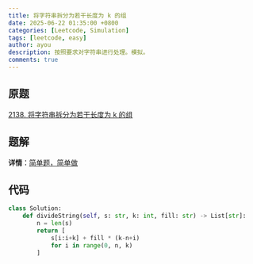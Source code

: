 ```yaml
---
title: 将字符串拆分为若干长度为 k 的组
date: 2025-06-22 01:35:00 +0800
categories: [Leetcode, Simulation]
tags: [leetcode, easy]
author: ayou
description: 按照要求对字符串进行处理。模拟。
comments: true
---
```


## 原题
[2138. 将字符串拆分为若干长度为 k 的组](https://leetcode.cn/problems/divide-a-string-into-groups-of-size-k/)

## 题解
**详情**：[简单题，简单做](https://leetcode.cn/problems/divide-a-string-into-groups-of-size-k/solutions/1213950/go-mo-ni-by-endlesscheng-tv8c)

## 代码
```python
class Solution:
    def divideString(self, s: str, k: int, fill: str) -> List[str]:
        n = len(s)
        return [
            s[i:i+k] + fill * (k-n+i)
            for i in range(0, n, k)
        ]
```
